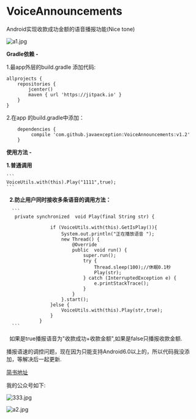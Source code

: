 # VoiceAnnouncements
Android实现收款成功金额的语音播报功能(Nice tone)


![a1.jpg](http://upload-images.jianshu.io/upload_images/2787891-04b2d3631fd5abe0.jpg?imageMogr2/auto-orient/strip%7CimageView2/2/w/1240)



**Gradle依赖 -**

1.最app外层的build.gradle 添加代码:

```
allprojects {
    repositories {
        jcenter()
        maven { url 'https://jitpack.io' }
    }
}
```

2.在app 的build.gradle中添加：

```
	dependencies {
	     compile 'com.github.javaexception:VoiceAnnouncements:v1.2'
	}
  ```
  
  
  **使用方法 -**<br>
  
  **1.普通调用**<br>
  
    ```
    VoiceUtils.with(this).Play("1111",true);
    ```
    
    **2.防止用户同时接收多条语音的调用方法：**<br>
    
      ```
       private synchronized  void Play(final String str) {

                    if (VoiceUtils.with(this).GetIsPlay()){
                        System.out.println("正在播放语音 ");
                        new Thread() {
                            @Override
                            public  void run() {
                                super.run();
                                try {
                                    Thread.sleep(100);//休眠0.1秒
                                    Play(str);
                                } catch (InterruptedException e) {
                                    e.printStackTrace();
                                }
                            }
                        }.start();
                    }else {
                        VoiceUtils.with(this).Play(str,true);
                    }
                }
      ```
    
    如果是true播报语音为"收款成功+收款金额",如果是false只播报收款金额.<br>

播报语速的调控问题，现在因为只能支持Android6.0以上的，所以代码我没添加，等解决后一起更新.<br>


[简书地址](http://www.jianshu.com/p/1b9bd55f8960)<br>

我的公众号如下:<br>


![333.jpg](http://upload-images.jianshu.io/upload_images/2787891-fea940bfb62b16b3.jpg?imageMogr2/auto-orient/strip%7CimageView2/2/w/1240)

![a2.jpg](http://upload-images.jianshu.io/upload_images/2787891-b84864a81562fd5a.jpg?imageMogr2/auto-orient/strip%7CimageView2/2/w/1240)
